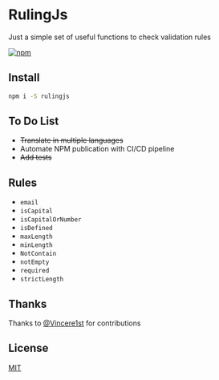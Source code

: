 # RulingJs

Just a simple set of useful functions to check validation rules

[![npm](https://img.shields.io/npm/v/rulingjs.svg)](https://www.npmjs.com/package/storybook-class-stories)

## Install

```bash
npm i -S rulingjs
```

## To Do List

- ~~Translate in multiple languages~~
- Automate NPM publication with CI/CD pipeline
- ~~Add tests~~

## Rules

- `email`
- `isCapital`
- `isCapitalOrNumber`
- `isDefined`
- `maxLength`
- `minLength`
- `NotContain`
- `notEmpty`
- `required`
- `strictLength`

## Thanks

Thanks to [@Vincere1st](https://github.com/Vincere1st) for contributions

## License

[MIT](http://opensource.org/licenses/MIT)
